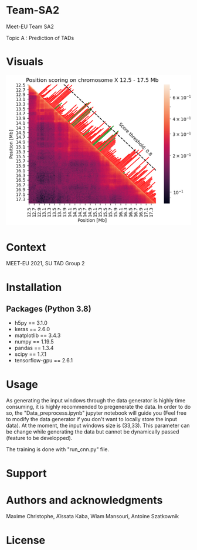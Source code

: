 # Team-SA2

Meet-EU Team SA2

Topic A : Prediction of TADs


# Visuals
![Position scoring on chromosome X 12.5-17.5 kb](/Visuals/pos_score_meeteu_X.png)

# Context
MEET-EU 2021, SU TAD Group 2

# Installation

## Packages (Python 3.8)
* h5py           == 3.1.0
* keras          == 2.6.0
* matplotlib     == 3.4.3
* numpy          == 1.19.5
* pandas         == 1.3.4
* scipy          == 1.7.1
* tensorflow-gpu == 2.6.1

# Usage
As generating the input windows through the data generator is highly time consuming, it is highly recommended to pregenerate the data. In order to do so, the "Data_preprocess.ipynb" jupyter notebook will guide you (Feel free to modify the data generator if you don't want to locally store the input data). At the moment, the input windows size is (33,33). This parameter can be change while generating the data but cannot be dynamically passed (feature to be developped).

The training is done with "run_cnn.py" file.

# Support

# Authors and acknowledgments
Maxime Christophe, Aïssata Kaba, Wiam Mansouri, Antoine Szatkownik

# License


